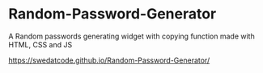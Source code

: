 # Random-Password-Generator

A Random passwords generating widget with copying function made with HTML, CSS and JS

https://swedatcode.github.io/Random-Password-Generator/
